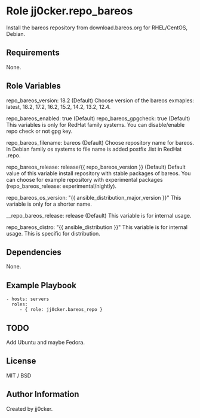 Role jj0cker.repo_bareos
=========

Install the bareos repository from download.bareos.org for RHEL/CentOS, Debian.

Requirements
------------

None.

Role Variables
--------------

  repo_bareos_version: 18.2 (Default)
Choose version of the bareos exmaples: latest, 18.2, 17.2, 16.2, 15.2, 14.2, 13.2, 12.4.

  repo_bareos_enabled: true (Default)
  repo_bareos_gpgcheck: true (Default)
This variables is only for RedHat family systems. You can disable/enable repo check or not gpg key.

  repo_bareos_filename: bareos (Default)
Choose repository name for bareos. In Debian family os systems to file name is added postfix .list in RedHat .repo.

  repo_bareos_release: release/{{ repo_bareos_version }} (Default)
Default value of this variable install repository with stable packages of bareos. You can choose for example repository with experimental packages (repo_bareos_release: experimental/nightly). 

  repo_bareos_os_version: "{{ ansible_distribution_major_version }}"
This variable is only for a shorter name.

  __repo_bareos_release: release (Default)
This variable is for internal usage.

  repo_bareos_distro: "{{ ansible_distribution }}"
This variable is for internal usage. This is specific for distribution.


Dependencies
------------

None.

Example Playbook
----------------

    - hosts: servers
      roles:
         - { role: jj0cker.bareos_repo }

TODO
----

Add Ubuntu and maybe Fedora.

License
-------

MIT / BSD

Author Information
------------------

Created by jj0cker.
